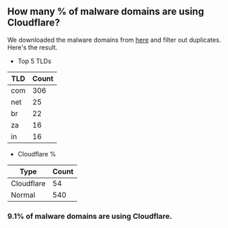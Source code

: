 ## How many % of malware domains are using Cloudflare?


We downloaded the malware domains from [here](https://urlhaus.abuse.ch) and filter out duplicates.
Here's the result.


[//]: # (start replacement)


- Top 5 TLDs

| TLD | Count |
| --- | --- |
| com | 306 |
| net | 25 |
| br | 22 |
| za | 16 |
| in | 16 |


- Cloudflare %

| Type | Count |
| --- | --- |
| Cloudflare | 54 |
| Normal | 540 |


### 9.1% of malware domains are using Cloudflare.